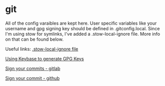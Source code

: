 # git

All of the config varaibles are kept here. User specific variables like your username and gpg signing key should be defined
in .gitconfig.local. Since I'm using stow for symlinks, I've added a .stow-local-ignore file. More info on that can be found below.


Useful links:
[.stow-local-ignore file](https://www.gnu.org/software/stow/manual/html_node/Types-And-Syntax-Of-Ignore-Lists.html)

[Using Keybase to generate GPG Keys](https://github.com/pstadler/keybase-gpg-github)

[Sign your commits - gitlab](https://docs.gitlab.com/ee/user/project/repository/gpg_signed_commits/)

[Sign your commit - github](https://help.github.com/articles/telling-git-about-your-signing-key/)


